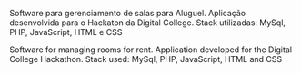 Software para gerenciamento de salas para Aluguel. Aplicação desenvolvida para o Hackaton da Digital College.
Stack utilizadas: MySql, PHP, JavaScript, HTML e CSS

Software for managing rooms for rent. Application developed for the Digital College Hackathon.
Stack used: MySql, PHP, JavaScript, HTML and CSS
